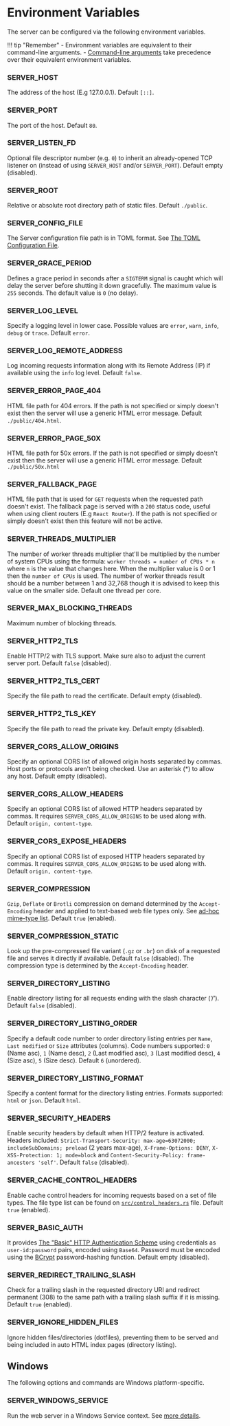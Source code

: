 # Environment Variables

The server can be configured via the following environment variables.

!!! tip "Remember"
    - Environment variables are equivalent to their command-line arguments.
    - [Command-line arguments](./command-line-arguments.md) take precedence over their equivalent environment variables.

### SERVER_HOST
The address of the host (E.g 127.0.0.1). Default `[::]`.

### SERVER_PORT
The port of the host. Default `80`.

### SERVER_LISTEN_FD
Optional file descriptor number (e.g. `0`) to inherit an already-opened TCP listener on (instead of using `SERVER_HOST` and/or `SERVER_PORT`). Default empty (disabled).

### SERVER_ROOT
Relative or absolute root directory path of static files. Default `./public`.

### SERVER_CONFIG_FILE
The Server configuration file path is in TOML format. See [The TOML Configuration File](../configuration/config-file.md).

### SERVER_GRACE_PERIOD
Defines a grace period in seconds after a `SIGTERM` signal is caught which will delay the server before shutting it down gracefully. The maximum value is `255` seconds. The default value is `0` (no delay).

### SERVER_LOG_LEVEL
Specify a logging level in lower case. Possible values are `error`, `warn`, `info`, `debug` or `trace`. Default `error`.

### SERVER_LOG_REMOTE_ADDRESS
Log incoming requests information along with its Remote Address (IP) if available using the `info` log level. Default `false`.

### SERVER_ERROR_PAGE_404
HTML file path for 404 errors. If the path is not specified or simply doesn't exist then the server will use a generic HTML error message. Default `./public/404.html`.

### SERVER_ERROR_PAGE_50X
HTML file path for 50x errors. If the path is not specified or simply doesn't exist then the server will use a generic HTML error message. Default `./public/50x.html`

### SERVER_FALLBACK_PAGE
HTML file path that is used for `GET` requests when the requested path doesn't exist. The fallback page is served with a `200` status code, useful when using client routers (E.g `React Router`). If the path is not specified or simply doesn't exist then this feature will not be active.

### SERVER_THREADS_MULTIPLIER
The number of worker threads multiplier that'll be multiplied by the number of system CPUs using the formula: `worker threads = number of CPUs * n` where `n` is the value that changes here. When the multiplier value is 0 or 1 then the `number of CPUs` is used. The number of worker threads result should be a number between 1 and 32,768 though it is advised to keep this value on the smaller side. Default one thread per core.

### SERVER_MAX_BLOCKING_THREADS
Maximum number of blocking threads.

### SERVER_HTTP2_TLS
Enable HTTP/2 with TLS support. Make sure also to adjust the current server port. Default `false` (disabled).

### SERVER_HTTP2_TLS_CERT
Specify the file path to read the certificate. Default empty (disabled).

### SERVER_HTTP2_TLS_KEY
Specify the file path to read the private key. Default empty (disabled).

### SERVER_CORS_ALLOW_ORIGINS
Specify an optional CORS list of allowed origin hosts separated by commas. Host ports or protocols aren't being checked. Use an asterisk (*) to allow any host. Default empty (disabled).

### SERVER_CORS_ALLOW_HEADERS
Specify an optional CORS list of allowed HTTP headers separated by commas. It requires `SERVER_CORS_ALLOW_ORIGINS` to be used along with. Default `origin, content-type`.

### SERVER_CORS_EXPOSE_HEADERS
Specify an optional CORS list of exposed HTTP headers separated by commas. It requires `SERVER_CORS_ALLOW_ORIGINS` to be used along with. Default `origin, content-type`.

### SERVER_COMPRESSION
`Gzip`, `Deflate` or `Brotli` compression on demand determined by the `Accept-Encoding` header and applied to text-based web file types only. See [ad-hoc mime-type list](https://github.com/static-web-server/static-web-server/blob/master/src/compression.rs#L20). Default `true` (enabled).

### SERVER_COMPRESSION_STATIC
Look up the pre-compressed file variant (`.gz` or `.br`) on disk of a requested file and serves it directly if available. Default `false` (disabled). The compression type is determined by the `Accept-Encoding` header.

### SERVER_DIRECTORY_LISTING
Enable directory listing for all requests ending with the slash character (‘/’). Default `false` (disabled).

### SERVER_DIRECTORY_LISTING_ORDER
Specify a default code number to order directory listing entries per `Name`, `Last modified` or `Size` attributes (columns). Code numbers supported: `0` (Name asc), `1` (Name desc), `2` (Last modified asc), `3` (Last modified desc), `4` (Size asc), `5` (Size desc). Default `6` (unordered).

### SERVER_DIRECTORY_LISTING_FORMAT
Specify a content format for the directory listing entries. Formats supported: `html` or `json`. Default `html`.

### SERVER_SECURITY_HEADERS
Enable security headers by default when HTTP/2 feature is activated. Headers included: `Strict-Transport-Security: max-age=63072000; includeSubDomains; preload` (2 years max-age), `X-Frame-Options: DENY`, `X-XSS-Protection: 1; mode=block` and `Content-Security-Policy: frame-ancestors 'self'`. Default `false` (disabled).

### SERVER_CACHE_CONTROL_HEADERS
Enable cache control headers for incoming requests based on a set of file types. The file type list can be found on [`src/control_headers.rs`](https://github.com/static-web-server/static-web-server/blob/master//src/control_headers.rs) file. Default `true` (enabled).

### SERVER_BASIC_AUTH
It provides [The "Basic" HTTP Authentication Scheme](https://datatracker.ietf.org/doc/html/rfc7617) using credentials as `user-id:password` pairs, encoded using `Base64`. Password must be encoded using the [BCrypt](https://en.wikipedia.org/wiki/Bcrypt) password-hashing function. Default empty (disabled).

### SERVER_REDIRECT_TRAILING_SLASH
Check for a trailing slash in the requested directory URI and redirect permanent (308) to the same path with a trailing slash suffix if it is missing. Default `true` (enabled).

### SERVER_IGNORE_HIDDEN_FILES
Ignore hidden files/directories (dotfiles), preventing them to be served and being included in auto HTML index pages (directory listing).

## Windows
The following options and commands are Windows platform-specific.

### SERVER_WINDOWS_SERVICE
Run the web server in a Windows Service context. See [more details](../features/windows-service.md).
